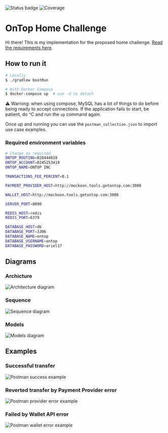 ![Status badge](https://github.com/ariel17/ontop_challenge/actions/workflows/gradle.yml/badge.svg) ![Coverage](.github/badges/jacoco.svg)

# OnTop Home Challenge

Hi there! This is my implementation for the proposed home challenge. [Read the
requirements here](./docs/requirements.pdf).

## How to run it

```bash
# Locally
$ ./gradlew bootRun

# With Docker Compose
$ docker-compose up  # use -d to detach
```

⚠ Warning: when using compose, MySQL has a lot of things to do before being
ready to accept connections. If the application fails to start, be patient, do
^C and run the `up` command again.

Once up and running you can use the `postman_collection.json` to import use case
examples.

### Required environment variables

```bash
# Change as required
ONTOP_ROUTING=028444018
ONTOP_ACCOUNT=0245253419
ONTOP_NAME=ONTOP INC

TRANSACTIONS_FEE_PERCENT=0.1

PAYMENT_PROVIDER_HOST=http://mockoon.tools.getontop.com:3000

WALLET_HOST=http://mockoon.tools.getontop.com:3000

SERVER_PORT=8090

REDIS_HOST=redis
REDIS_PORT=6379

DATABASE_HOST=db
DATABASE_PORT=3306
DATABASE_NAME=ontop
DATABASE_USERNAME=ontop
DATABASE_PASSWORD=ariel17
```

## Diagrams

### Archicture

![Architecture diagram](./docs/architecture.png)

### Sequence

![Sequence diagram](./docs/sequence.png)

### Models

![Models diagram](./docs/models.png)

## Examples

### Successful transfer

![Postman success example](./docs/postman_success.png)

### Reverted transfer by Payment Provider error

![Postman provider error example](./docs/postman_provider_error.png)

### Failed by Wallet API error

![Postman wallet error example](./docs/postman_wallet_error.png)
